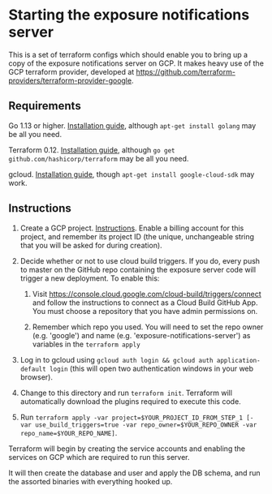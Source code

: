 # Starting the exposure notifications server

This is a set of terraform configs which should enable you to bring up a copy of
the exposure notifications server on GCP.  It makes heavy use of the GCP
terraform provider, developed at
https://github.com/terraform-providers/terraform-provider-google.

## Requirements

Go 1.13 or higher.  [Installation guide](https://golang.org/doc/install),
although `apt-get install golang` may be all you need.

Terraform 0.12.  [Installation guide](https://www.terraform.io/downloads.html),
although `go get github.com/hashicorp/terraform` may be all you need.

gcloud.  [Installation guide](https://cloud.google.com/sdk/install), though
`apt-get install google-cloud-sdk` may work.

## Instructions

1. Create a GCP project.
[Instructions](https://cloud.google.com/resource-manager/docs/creating-managing-projects).
Enable a billing account for this project, and remember its project ID (the
unique, unchangeable string that you will be asked for during creation).

1. Decide whether or not to use cloud build triggers. If you do, every push to master on the GitHub repo containing
the exposure server code will trigger a new deployment. To enable this:

    1. Visit https://console.cloud.google.com/cloud-build/triggers/connect and follow the instructions to connect as a Cloud Build GitHub App. You must choose a repository that you have admin permissions on.

    1. Remember which repo you used. You will need to set the repo owner (e.g. 'google') and name (e.g. 'exposure-notifications-server') as variables in the `terraform apply`

1. Log in to gcloud using `gcloud auth login && gcloud auth application-default login` (this will open two authentication windows in your web browser).

1. Change to this directory and run `terraform init`.  Terraform will
automatically download the plugins required to execute this code.

1. Run `terraform apply -var project=$YOUR_PROJECT_ID_FROM_STEP_1 [-var use_build_triggers=true -var repo_owner=$YOUR_REPO_OWNER -var repo_name=$YOUR_REPO_NAME]`.

Terraform will begin by creating the service accounts and enabling the services
on GCP which are required to run this server.

It will then create the database and user and apply the DB schema, and run the assorted binaries with everything hooked up.
